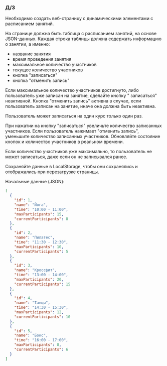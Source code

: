 ### Д/З

Необходимо создать веб-страницу с динамическими элементами с расписанием занятий.

На странице должна быть таблица с расписанием занятий, на основе JSON-данных.
Каждая строка таблицы должна содержать информацию о занятии, а именно:

- название занятия
- время проведения занятия
- максимальное количество участников
- текущее количество участников
- кнопка "записаться"
- кнопка "отменить запись"

Если максимальное количество участников достигнуто, либо пользователь уже записан на занятие, сделайте кнопку "
записаться" неактивной.
Кнопка "отменить запись" активна в случае, если пользователь записан на занятие, иначе она должна быть неактивна.

Пользователь может записаться на один курс только один раз.

При нажатии на кнопку "записаться" увеличьте количество записанных участников.
Если пользователь нажимает "отменить запись", уменьшите количество записанных участников.
Обновляйте состояние кнопок и количество участников в реальном времени.

Если количество участников уже максимально, то пользователь не может записаться, даже если он не записывался ранее.

Сохраняйте данные в LocalStorage, чтобы они сохранялись и отображались при перезагрузке страницы.

Начальные данные (JSON):

```json
[
  {
    "id": 1,
    "name": "Йога",
    "time": "10:00 - 11:00",
    "maxParticipants": 15,
    "currentParticipants": 8
  },
  {
    "id": 2,
    "name": "Пилатес",
    "time": "11:30 - 12:30",
    "maxParticipants": 10,
    "currentParticipants": 5
  },
  {
    "id": 3,
    "name": "Кроссфит",
    "time": "13:00 - 14:00",
    "maxParticipants": 20,
    "currentParticipants": 15
  },
  {
    "id": 4,
    "name": "Танцы",
    "time": "14:30 - 15:30",
    "maxParticipants": 12,
    "currentParticipants": 10
  },
  {
    "id": 5,
    "name": "Бокс",
    "time": "16:00 - 17:00",
    "maxParticipants": 8,
    "currentParticipants": 6
  }
]
```